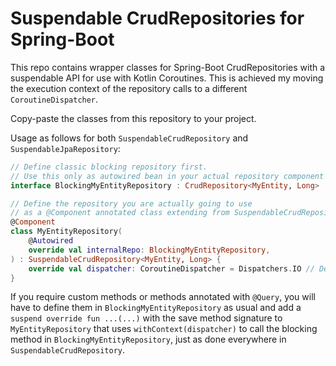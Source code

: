 # Suspendable CrudRepositories for Spring-Boot

This repo contains wrapper classes for Spring-Boot CrudRepositories with a suspendable API for use with Kotlin
Coroutines.
This is achieved my moving the execution context of the repository calls to a different `CoroutineDispatcher`.

Copy-paste the classes from this repository to your project.

Usage as follows for both `SuspendableCrudRepository` and `SuspendableJpaRepository`:

```kotlin
// Define classic blocking repository first.
// Use this only as autowired bean in your actual repository component further below.
interface BlockingMyEntityRepository : CrudRepository<MyEntity, Long>

// Define the repository you are actually going to use 
// as a @Component annotated class extending from SuspendableCrudRepository.
@Component
class MyEntityRepository(
    @Autowired
    override val internalRepo: BlockingMyEntityRepository,
) : SuspendableCrudRepository<MyEntity, Long> {
    override val dispatcher: CoroutineDispatcher = Dispatchers.IO // Define your custom Dispatcher here or inject as bean as well.
}
```

If you require custom methods or methods annotated with `@Query`, you will have to define them in `BlockingMyEntityRepository` as usual and add a `suspend override fun ...(...)` with the save method signature to `MyEntityRepository` that uses `withContext(dispatcher)` to call the blocking method in `BlockingMyEntityRepository`, just as done everywhere in `SuspendableCrudRepository`.
